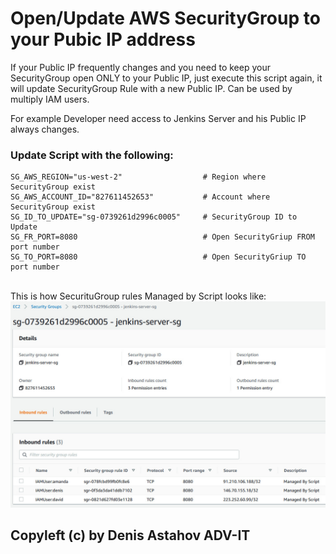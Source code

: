 # Open/Update AWS SecurityGroup to your Pubic IP address

If your Public IP frequently changes and you need to keep your SecurityGroup
open ONLY to your Public IP, just execute this script again, it will update
SecurityGroup Rule with a new Public IP. Can be used by multiply IAM users.

For example Developer need access to Jenkins Server and his Public IP always changes.

### Update Script with the following:
```
SG_AWS_REGION="us-west-2"                  # Region where  SecurityGroup exist
SG_AWS_ACCOUNT_ID="827611452653"           # Account where SecurityGroup exist
SG_ID_TO_UPDATE="sg-0739261d2996c0005"     # SecurityGroup ID to Update
SG_FR_PORT=8080                            # Open SecurityGriup FROM port number
SG_TO_PORT=8080                            # Open SecurityGriup TO   port number
```
<br>This is how SecurituGroup rules Managed by Script looks like:<br>
<img src="readme.jpg">

## Copyleft (c) by Denis Astahov ADV-IT
